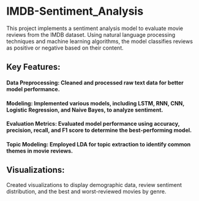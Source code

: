 # IMDB-Sentiment_Analysis
This project implements a sentiment analysis model to evaluate movie reviews from the IMDB dataset. Using natural language processing techniques and machine learning algorithms, the model classifies reviews as positive or negative based on their content.
## Key Features:
#### Data Preprocessing: Cleaned and processed raw text data for better model performance.
#### Modeling: Implemented various models, including LSTM, RNN, CNN, Logistic Regression, and Naive Bayes, to analyze sentiment.
#### Evaluation Metrics: Evaluated model performance using accuracy, precision, recall, and F1 score to determine the best-performing model.
#### Topic Modeling: Employed LDA for topic extraction to identify common themes in movie reviews.
## Visualizations:
Created visualizations to display demographic data, review sentiment distribution, and the best and worst-reviewed movies by genre.
